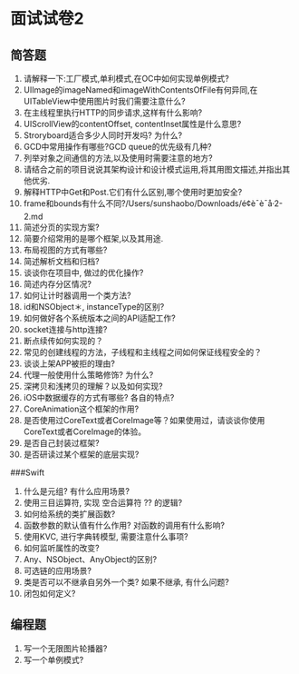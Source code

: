 # 面试试卷2
## 简答题
1. 请解释一下:工厂模式,单利模式,在OC中如何实现单例模式?
2. UIImage的imageNamed和imageWithContentsOfFile有何异同,在UITableView中使用图片时我们需要注意什么?
3. 在主线程里执行HTTP的同步请求,这样有什么影响?
4. UIScrollView的contentOffset, contentInset属性是什么意思?
5. Stroryboard适合多少人同时开发吗? 为什么?
6. GCD中常用操作有哪些?GCD queue的优先级有几种?
7. 列举对象之间通信的方法,以及使用时需要注意的地方?
8. 请结合之前的项目说说其架构设计和设计模式运用,将其用图文描述,并指出其他优劣.
9. 解释HTTP中Get和Post.它们有什么区别,哪个使用时更加安全?
10. frame和bounds有什么不同?/Users/sunshaobo/Downloads/é¢è¯è¯å·2-2.md
11. 简述分页的实现方案?
12. 简要介绍常用的是哪个框架,以及其用途.
13. 布局视图的方式有哪些?
14. 简述解析文档和归档?
15. 谈谈你在项目中, 做过的优化操作?
16. 简述内存分区情况?
17. 如何让计时器调用一个类方法?
18. id和NSObject＊, instanceType的区别?
19. 如何做好各个系统版本之间的API适配工作?
20. socket连接与http连接?
21. 断点续传如何实现的？
22. 常见的创建线程的方法，子线程和主线程之间如何保证线程安全的？
23. 谈谈上架APP被拒的理由?
24. 代理一般使用什么策略修饰? 为什么?
25. 深拷贝和浅拷贝的理解？以及如何实现?
26. iOS中数据缓存的方式有哪些? 各自的特点?
27. CoreAnimation这个框架的作用?
28. 是否使用过CoreText或者CoreImage等？如果使用过，请谈谈你使用CoreText或者CoreImage的体验。
29. 是否自己封装过框架?
30. 是否研读过某个框架的底层实现?

###Swift
1. 什么是元组? 有什么应用场景?
2. 使用三目运算符, 实现 空合运算符 ?? 的逻辑?
3. 如何给系统的类扩展函数?
4. 函数参数的默认值有什么作用? 对函数的调用有什么影响?
5. 使用KVC, 进行字典转模型, 需要注意什么事项?
6. 如何监听属性的改变?
7. Any、NSObject、AnyObject的区别?
8. 可选链的应用场景?
9. 类是否可以不继承自另外一个类? 如果不继承, 有什么问题?
10. 闭包如何定义?


## 编程题
1. 写一个无限图片轮播器?
2. 写一个单例模式?